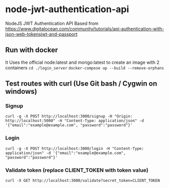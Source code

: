 # node-jwt-authentication-api

NodeJS JWT Authentication API
Based from https://www.digitalocean.com/community/tutorials/api-authentication-with-json-web-tokensjwt-and-passport 

## Run with docker
It Uses the official node:latest and mongo:latest to create an image with 2 containers
```cd ./login_server```
```docker-compose up --build --remove-orphans```

## Test routes with curl (Use Git bash / Cygwin on windows)
### Signup
```curl -g -X POST http://localhost:3000/signup -H "Origin: http://localhost:5000" -H "Content-Type: application/json" -d '{"email":"example@example.com", "password":"password"}'```

### Login
```curl -g -X POST http://localhost:3000/login -H "Content-Type: application/json" -d '{"email":"example@example.com", "password":"password"}'```

### Validate token (replace CLIENT_TOKEN with token value)
```curl -X GET http://localhost:3000/validate?secret_token=CLIENT_TOKEN```